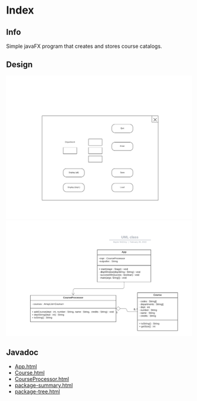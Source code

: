 # Index

## Info

Simple javaFX program that creates and stores course catalogs.

## Design

![](/docs/Images/GUI.png)
![](/docs/Images/UML.png)

## Javadoc

- [App.html](https://github.com/baylormcelroyisu/cs2263_hw03/blob/main/docs/App.html)
- [Course.html](https://github.com/baylormcelroyisu/cs2263_hw03/blob/main/docs/Course.html)
- [CourseProcessor.html](https://github.com/baylormcelroyisu/cs2263_hw03/blob/main/docs/CourseProcessor.html)
- [package-summary.html](https://github.com/baylormcelroyisu/cs2263_hw03/blob/main/docs/package-summary.html)
- [package-tree.html](https://github.com/baylormcelroyisu/cs2263_hw03/blob/main/docs/package-tree.html)

